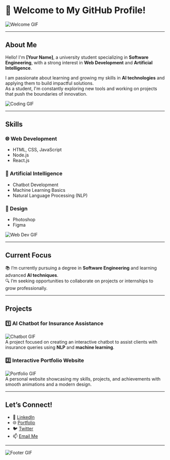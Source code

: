 # 🌟 Welcome to My GitHub Profile!  

![Welcome GIF](https://media.giphy.com/media/26gscQ2Fd2MckYIRW/giphy.gif)  

---

## About Me  

Hello! I'm **[Your Name]**, a university student specializing in **Software Engineering**, with a strong interest in **Web Development** and **Artificial Intelligence**.  

I am passionate about learning and growing my skills in **AI technologies** and applying them to build impactful solutions.  
As a student, I'm constantly exploring new tools and working on projects that push the boundaries of innovation.  

![Coding GIF](![cof](https://github.com/user-attachments/assets/40c8a608-7dd2-4acb-86d4-4ad347237fdd)
)  

---

## Skills  

### 🌐 Web Development  
- HTML, CSS, JavaScript  
- Node.js  
- React.js  

### 🤖 Artificial Intelligence  
- Chatbot Development  
- Machine Learning Basics  
- Natural Language Processing (NLP)  

### 🎨 Design  
- Photoshop  
- Figma  

![Web Dev GIF](https://media.giphy.com/media/qgQUggAC3Pfv687qPC/giphy.gif)  

---

## Current Focus  

📚 I’m currently pursuing a degree in **Software Engineering** and learning advanced **AI techniques**.  
🔍 I’m seeking opportunities to collaborate on projects or internships to grow professionally.  

---

## Projects  

### 1️⃣ AI Chatbot for Insurance Assistance  
![Chatbot GIF](https://media.giphy.com/media/dRxVl1c9jqCz0/giphy.gif)  
A project focused on creating an interactive chatbot to assist clients with insurance queries using **NLP** and **machine learning**.  

### 2️⃣ Interactive Portfolio Website  
![Portfolio GIF](https://media.giphy.com/media/3oEjI6SIIHBdRxXI40/giphy.gif)  
A personal website showcasing my skills, projects, and achievements with smooth animations and a modern design.  

---

## Let’s Connect!  

- 💼 [LinkedIn](https://linkedin.com/in/your-profile)  
- 🌐 [Portfolio](https://your-portfolio-link.com)  
- 🐦 [Twitter](https://twitter.com/your-handle)  
- 📫 [Email Me](mailto:your-email@example.com)  

---

![Footer GIF](https://media.giphy.com/media/ICOgUNjpvO0PC/giphy.gif)  
